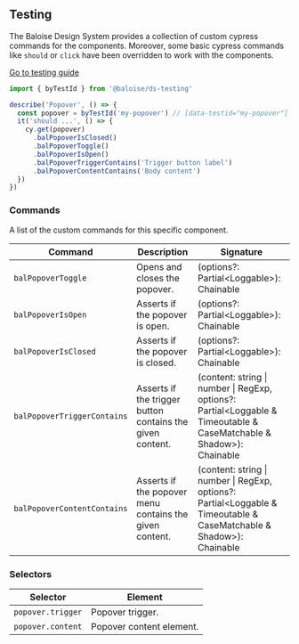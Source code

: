 ## Testing

The Baloise Design System provides a collection of custom cypress commands for the components. Moreover, some basic cypress commands like `should` or `click` have been overridden to work with the components.

<a class="sb-unstyled button is-primary" href="../?path=/docs/development-testing--documentation">Go to testing guide</a>

<!-- START: human documentation -->

```typescript
import { byTestId } from '@baloise/ds-testing'

describe('Popover', () => {
  const popover = byTestId('my-popover') // [data-testid="my-popover"]
  it('should ...', () => {
    cy.get(popover)
      .balPopoverIsClosed()
      .balPopoverToggle()
      .balPopoverIsOpen()
      .balPopoverTriggerContains('Trigger button label')
      .balPopoverContentContains('Body content')
  })
})
```

<!-- END: human documentation -->

### Commands

A list of the custom commands for this specific component.

| Command                     | Description                                               | Signature                                                                                                             |
| --------------------------- | --------------------------------------------------------- | --------------------------------------------------------------------------------------------------------------------- |
| `balPopoverToggle`          | Opens and closes the popover.                             | (options?: Partial\<Loggable>): Chainable                                                                             |
| `balPopoverIsOpen`          | Asserts if the popover is open.                           | (options?: Partial\<Loggable>): Chainable                                                                             |
| `balPopoverIsClosed`        | Asserts if the popover is closed.                         | (options?: Partial\<Loggable>): Chainable                                                                             |
| `balPopoverTriggerContains` | Asserts if the trigger button contains the given content. | (content: string \| number \| RegExp, options?: Partial\<Loggable & Timeoutable & CaseMatchable & Shadow>): Chainable |
| `balPopoverContentContains` | Asserts if the popover menu contains the given content.   | (content: string \| number \| RegExp, options?: Partial\<Loggable & Timeoutable & CaseMatchable & Shadow>): Chainable |

### Selectors

| Selector          | Element                  |
| ----------------- | ------------------------ |
| `popover.trigger` | Popover trigger.         |
| `popover.content` | Popover content element. |
